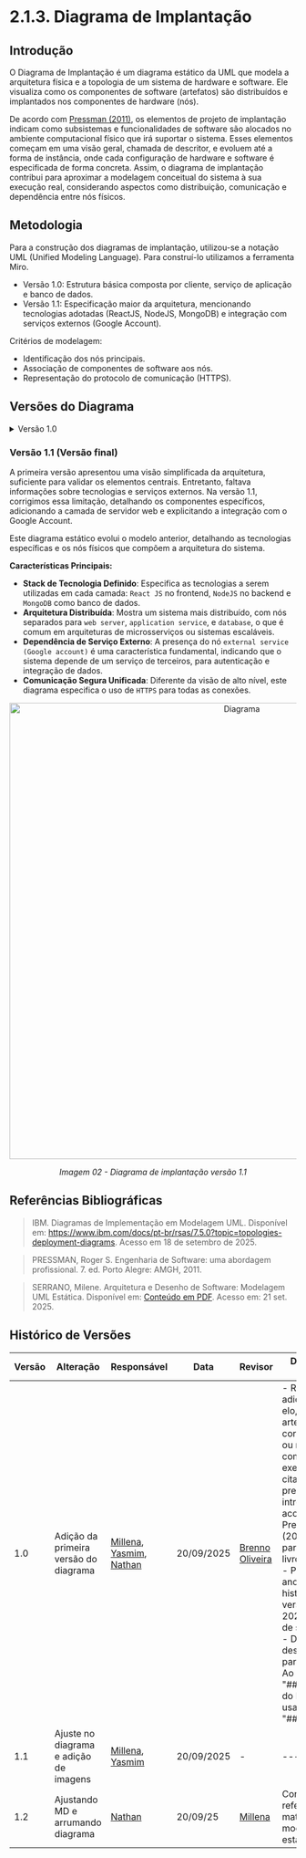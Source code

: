 # 2.1.3. Diagrama de Implantação

## Introdução

O Diagrama de Implantação é um diagrama estático da UML que modela a arquitetura física e a topologia de um sistema de hardware e software. Ele visualiza como os componentes de software (artefatos) são distribuídos e implantados nos componentes de hardware (nós).

De acordo com [Pressman (2011)](https://www.kufunda.net/publicdocs/Engenharia%20de%20Software%20-%207.ed.%20(Roger%20S.%20Pressman).pdf), os elementos de projeto de implantação indicam como subsistemas e funcionalidades de software são alocados no ambiente computacional físico que irá suportar o sistema. Esses elementos começam em uma visão geral, chamada de descritor, e evoluem até a forma de instância, onde cada configuração de hardware e software é especificada de forma concreta. Assim, o diagrama de implantação contribui para aproximar a modelagem conceitual do sistema à sua execução real, considerando aspectos como distribuição, comunicação e dependência entre nós físicos.

## Metodologia

Para a construção dos diagramas de implantação, utilizou-se a notação UML (Unified Modeling Language). Para construí-lo utilizamos a ferramenta Miro.

- Versão 1.0: Estrutura básica composta por cliente, serviço de aplicação e banco de dados.
- Versão 1.1: Especificação maior da arquitetura, mencionando tecnologias adotadas (ReactJS, NodeJS, MongoDB) e integração com serviços externos (Google Account).

Critérios de modelagem:

- Identificação dos nós principais.
- Associação de componentes de software aos nós.
- Representação do protocolo de comunicação (HTTPS).

## Versões do Diagrama

<details><summary>Versão 1.0 </summary>

Visão simplificada com três nós principais: cliente, serviço de aplicação e banco de dados.

Este é um diagrama estático que apresenta uma visão de alto nível da arquitetura física do sistema, focando nos seus componentes lógicos principais.

**Características Principais:**

* **Arquitetura de 3 Camadas**: Representa uma clássica arquitetura de três camadas (Three-Tier Architecture):
    1.  **Cliente/Apresentação** (`client <<navegador>>`)
    2.  **Serviço/Aplicação** (`application service`)
    3.  **Banco de Dados** (`database`)
* **Abstração Tecnológica**: Não especifica as tecnologias (frameworks, linguagens) utilizadas, focando apenas na estrutura e na separação das responsabilidades.
* **Protocolos de Comunicação**: Define como as camadas se comunicam, utilizando `HTTPS` para a comunicação segura entre o cliente e o serviço, e `TCP/IP` para a comunicação interna entre o serviço e o banco de dados.

<div align="center">
  <img src="Assets/diagrama-implantacao-v1.png" width="800" alt="Diagrama">
  <p><em>Imagem 01 - Diagrama de implantação versão 1.0 </em></p>
</div>

</details>

### Versão 1.1 (Versão final)

A primeira versão apresentou uma visão simplificada da arquitetura, suficiente para validar os elementos centrais. Entretanto, faltava informações sobre tecnologias e serviços externos.
Na versão 1.1, corrigimos essa limitação, detalhando os componentes específicos, adicionando a camada de servidor web e explicitando a integração com o Google Account.

Este diagrama estático evolui o modelo anterior, detalhando as tecnologias específicas e os nós físicos que compõem a arquitetura do sistema.

**Características Principais:**

* **Stack de Tecnologia Definido**: Especifica as tecnologias a serem utilizadas em cada camada: `React JS` no frontend, `NodeJS` no backend e `MongoDB` como banco de dados.
* **Arquitetura Distribuída**: Mostra um sistema mais distribuído, com nós separados para `web server`, `application service`, e `database`, o que é comum em arquiteturas de microsserviços ou sistemas escaláveis.
* **Dependência de Serviço Externo**: A presença do nó `external service (Google account)` é uma característica fundamental, indicando que o sistema depende de um serviço de terceiros, para autenticação e integração de dados.
* **Comunicação Segura Unificada**: Diferente da visão de alto nível, este diagrama especifica o uso de `HTTPS` para todas as conexões.

<div align="center">
  <img src="Assets/diagrama-implantacao-v1.1.png" width="800" alt="Diagrama">
  <p><em>Imagem 02 - Diagrama de implantação versão 1.1 </em></p>
</div>

## Referências Bibliográficas

> IBM. Diagramas de Implementação em Modelagem UML. Disponível em: https://www.ibm.com/docs/pt-br/rsas/7.5.0?topic=topologies-deployment-diagrams. Acesso em 18 de setembro de 2025.

> PRESSMAN, Roger S. Engenharia de Software: uma abordagem profissional. 7. ed. Porto Alegre: AMGH, 2011.

> SERRANO, Milene. Arquitetura e Desenho de Software: Modelagem UML Estática. Disponível em: [Conteúdo em PDF](https://aprender3.unb.br/pluginfile.php/3178533/mod_page/content/1/Arquitetura%20e%20Desenho%20de%20Software%20-%20Aula%20Modelagem%20UML%20Est%C3%A1tica%20-%20Profa.%20Milene.pdf). Acesso em: 21 set. 2025.

## Histórico de Versões

| Versão | Alteração | Responsável | Data | Revisor |  Detalhes da Revisão | Data da Revisão |
|--------|-----------|-------------|------|---------|----------------------|-----------------|
| 1.0 | Adição da primeira versão do diagrama | [Millena](https://github.com/MillenaQueiroz), [Yasmim](https://github.com/yaskisoba), [Nathan](https://github.com/nateejpg) | 20/09/2025 | [Brenno Oliveira](https://github.com/Brenno-Silva01) | - Recomendo adicionar algum elo, seja para artefatos correlacionados ou referências, como por exemplo na citação presente na introdução "De acordo com Pressman (2016)" linkar para um site ou livro, etc.<br> - Padronizar o ano na data do histórico de versões: Usar 2025 ao invés de só 25.<br> - Deixar um destaque maior para as seções: Ao invés de "### Versões do Diagrama" usar só duas "##".  | 21/09/2025 |
| 1.1 | Ajuste no diagrama e adição de imagens | [Millena](https://github.com/MillenaQueiroz), [Yasmim](https://github.com/yaskisoba) | 20/09/2025 | - | ---  | - |
| 1.2 | Ajustando MD e arrumando diagrama | [Nathan](https://github.com/nateejpg) | 20/09/25 | [Millena](https://github.com/MillenaQueiroz) | Corrigir a referência ao material de modelagem estática | 21/09/2025 |
